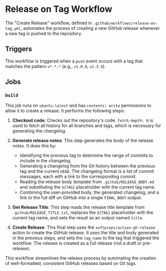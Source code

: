# Release on Tag Workflow

The "Create Release" workflow, defined in `.github/workflows/release-on-tag.yml`, automates the process of creating a new GitHub release whenever a new tag is pushed to the repository.

## Triggers

This workflow is triggered when a `push` event occurs with a tag that matches the pattern `v*.*.*` (e.g., `v1.0.0`, `v2.3.4`).

## Jobs

### `build`

This job runs on `ubuntu-latest` and has `contents: write` permissions to allow it to create a release. It performs the following steps:

1.  **Checkout code**: Checks out the repository's code. `fetch-depth: 0` is used to fetch all history for all branches and tags, which is necessary for generating the changelog.

2.  **Generate release notes**: This step generates the body of the release notes. It does this by:
    - Identifying the previous tag to determine the range of commits to include in the changelog.
    - Generating a changelog from the Git history between the previous tag and the current `HEAD`. The changelog format is a list of commit messages, each with a link to the corresponding commit.
    - Reading the release body template from `.github/RELEASE_BODY.md` and substituting the `${TAG}` placeholder with the current tag name.
    - Combining the user-provided body, the generated changelog, and a link to the full diff on GitHub into a single `FINAL_BODY` output.

3.  **Get Release Title**: This step reads the release title template from `.github/RELEASE_TITLE.txt`, replaces the `${TAG}` placeholder with the current tag name, and sets the result as an output named `title`.

4.  **Create Release**: This final step uses the `softprops/action-gh-release` action to create the GitHub release. It uses the title and body generated in the previous steps, and sets the `tag_name` to the tag that triggered the workflow. The release is created as a full release (not a draft or pre-release).

This workflow streamlines the release process by automating the creation of well-formatted, consistent GitHub releases based on Git tags.
